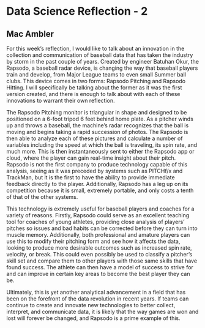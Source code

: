 # Data Science Reflection - 2

## Mac Ambler

For this week’s reflection, I would like to talk about an innovation in the collection and communication of baseball data that has taken the industry by storm in the past couple of years. Created by engineer Batuhan Okur, the Rapsodo, a baseball radar device, is changing the way that baseball players train and develop, from Major League teams to even small Summer ball clubs. This device comes in two forms: Rapsodo Pitching and Rapsodo Hitting. I will specifically be talking about the former as it was the first version created, and there is enough to talk about with each of these innovations to warrant their own reflection. 

The Rapsodo Pitching monitor is triangular in shape and designed to be positioned on a 6-foot tripod 6 feet behind home plate. As a pitcher winds up and throws a baseball, the machine’s radar recognizes that the ball is moving and begins taking a rapid succession of photos. The Rapsodo is then able to analyze each of these pictures and calculate a number of variables including the speed at which the ball is traveling, its spin rate, and much more. This is then instantaneously sent to either the Rapsodo app or cloud, where the player can gain real-time insight about their pitch. Rapsodo is not the first company to produce technology capable of this analysis, seeing as it was preceded by systems such as PITCHf/x and TrackMan, but it is the first to have the ability to provide immediate feedback directly to the player. Additionally, Rapsodo has a leg up on its competition because it is small, extremely portable, and only costs a tenth of that of the other systems. 

This technology is extremely useful for baseball players and coaches for a variety of reasons. Firstly, Rapsodo could serve as an excellent teaching tool for coaches of young athletes, providing close analysis of players’ pitches so issues and bad habits can be corrected before they can turn into muscle memory. Additionally, both professional and amature players can use this to modify their pitching form and see how it affects the data, looking to produce more desirable outcomes such as increased spin rate, velocity, or break. This could even possibly be used to classify a pitcher’s skill set and compare them to other players with those same skills that have found success. The athlete can then have a model of success to strive for and can improve in certain key areas to become the best player they can be. 

Ultimately, this is yet another analytical advancement in a field that has been on the forefront of the data revolution in recent years. If teams can continue to create and innovate new technologies to better collect, interpret, and communicate data, it is likely that the way games are won and lost will forever be changed, and Rapsodo is a prime example of this.
